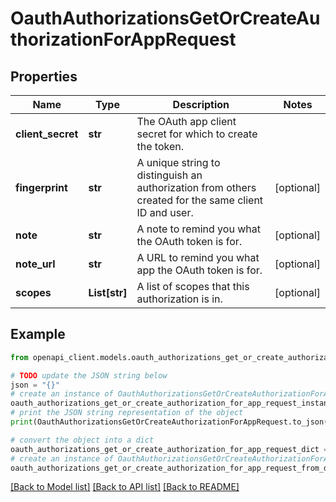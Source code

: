 # OauthAuthorizationsGetOrCreateAuthorizationForAppRequest


## Properties

Name | Type | Description | Notes
------------ | ------------- | ------------- | -------------
**client_secret** | **str** | The OAuth app client secret for which to create the token. | 
**fingerprint** | **str** | A unique string to distinguish an authorization from others created for the same client ID and user. | [optional] 
**note** | **str** | A note to remind you what the OAuth token is for. | [optional] 
**note_url** | **str** | A URL to remind you what app the OAuth token is for. | [optional] 
**scopes** | **List[str]** | A list of scopes that this authorization is in. | [optional] 

## Example

```python
from openapi_client.models.oauth_authorizations_get_or_create_authorization_for_app_request import OauthAuthorizationsGetOrCreateAuthorizationForAppRequest

# TODO update the JSON string below
json = "{}"
# create an instance of OauthAuthorizationsGetOrCreateAuthorizationForAppRequest from a JSON string
oauth_authorizations_get_or_create_authorization_for_app_request_instance = OauthAuthorizationsGetOrCreateAuthorizationForAppRequest.from_json(json)
# print the JSON string representation of the object
print(OauthAuthorizationsGetOrCreateAuthorizationForAppRequest.to_json())

# convert the object into a dict
oauth_authorizations_get_or_create_authorization_for_app_request_dict = oauth_authorizations_get_or_create_authorization_for_app_request_instance.to_dict()
# create an instance of OauthAuthorizationsGetOrCreateAuthorizationForAppRequest from a dict
oauth_authorizations_get_or_create_authorization_for_app_request_from_dict = OauthAuthorizationsGetOrCreateAuthorizationForAppRequest.from_dict(oauth_authorizations_get_or_create_authorization_for_app_request_dict)
```
[[Back to Model list]](../README.md#documentation-for-models) [[Back to API list]](../README.md#documentation-for-api-endpoints) [[Back to README]](../README.md)


